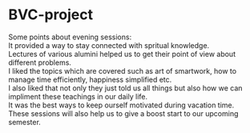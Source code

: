 # BVC-project
Some points about evening sessions:<br>
It provided a way to stay connected with spritual knowledge.<br>
Lectures of various alumini helped us to get their point of view about different problems.<br>
I liked the topics which are covered  such as art of smartwork, how to manage time efficiently, happiness simplified etc.<br>
I also liked that not only they just told us all things but also how we can impliment these teachings in our daily life.<br>
It was the best ways to keep ourself motivated during vacation time.<br>
These sessions will also help us to give a boost start to our upcoming semester.<br>




